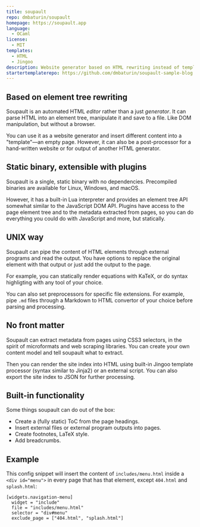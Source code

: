 ```yaml
---
title: soupault
repo: dmbaturin/soupault
homepage: https://soupault.app
language:
  - OCaml
license:
  - MIT
templates:
  - HTML
  - Jingoo
description: Website generator based on HTML rewriting instead of template processing. Single binary, extensible with Lua plugins.
startertemplaterepo: https://github.com/dmbaturin/soupault-sample-blog
---
```


## Based on element tree rewriting

Soupault is an automated HTML _editor_ rather than a just _generator_. It can parse HTML into an element tree,
manipulate it and save to a file. Like DOM manipulation, but without a browser.

You can use it as a website generator and insert different content into a "template"—an empty page.
However, it can also be a post-processor for a hand-written website or for output of another HTML generator.

## Static binary, extensible with plugins

Soupault is a single, static binary with no dependencies. Precompiled binaries are available for Linux, Windows, and macOS.

However, it has a built-in Lua interpreter and provides an element tree API somewhat similar to the JavaScript DOM API.
Plugins have access to the page element tree and to the metadata extracted from pages, so you can do everything
you could do with JavaScript and more, but statically.

## UNIX way

Soupault can pipe the content of HTML elements through external programs and read the output. You have options
to replace the original element with that output or just add the output to the page.

For example, you can statically render equations with KaTeX, or do syntax highligting with any tool of your choice.

You can also set preprocessors for specific file extensions. For example, pipe `.md` files through a Markdown
to HTML convertor of your choice before parsing and processing.

## No front matter

Soupault can extract metadata from pages using CSS3 selectors, in the spirit of microformats and web scraping libraries.
You can create your own content model and tell soupault what to extract.

Then you can render the site index into HTML using built-in Jingoo template processor (syntax similar to Jinja2)
or an external script. You can also export the site index to JSON for further processing.

## Built-in functionality

Some things soupault can do out of the box:

- Create a (fully static) ToC from the page headings.
- Insert external files or external program outputs into pages.
- Create footnotes, LaTeX style.
- Add breadcrumbs.

## Example

This config snippet will insert the content of `includes/menu.html` inside a `<div id="menu">` in every page that has that element,
except `404.html` and `splash.html`:

```
[widgets.navigation-menu]
  widget = "include"
  file = "includes/menu.html"
  selector = "div#menu"
  exclude_page = ["404.html", "splash.html"]
```

